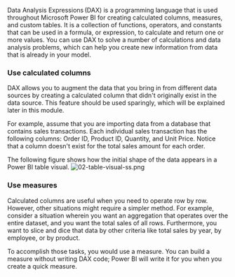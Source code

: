 Data Analysis Expressions (DAX) is a programming language that is used throughout Microsoft Power BI for creating calculated columns, measures, and custom tables. It is a collection of functions, operators, and constants that can be used in a formula, or expression, to calculate and return one or more values. You can use DAX to solve a number of calculations and data analysis problems, which can help you create new information from data that is already in your model.

### Use calculated columns

DAX allows you to augment the data that you bring in from different data sources by creating a calculated column that didn't originally exist in the data source. This feature should be used sparingly, which will be explained later in this module.

For example, assume that you are importing data from a database that contains sales transactions. Each individual sales transaction has the following columns: Order ID, Product ID, Quantity, and Unit Price. Notice that a column doesn't exist for the total sales amount for each order.

The following figure shows how the initial shape of the data appears in a Power BI table visual.
![02-table-visual-ss.png](https://dphi-live.s3.amazonaws.com/media_uploads/02-table-visual-ss_230ea0962ae740089be180f2bc559b78.png)

### Use measures

Calculated columns are useful when you need to operate row by row. However, other situations might require a simpler method. For example, consider a situation wherein you want an aggregation that operates over the entire dataset, and you want the total sales of all rows. Furthermore, you want to slice and dice that data by other criteria like total sales by year, by employee, or by product.

To accomplish those tasks, you would use a measure. You can build a measure without writing DAX code; Power BI will write it for you when you create a quick measure.